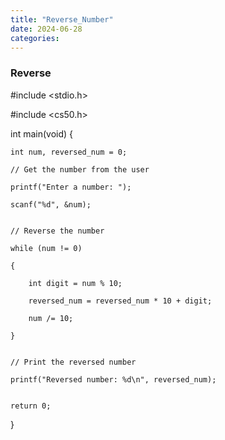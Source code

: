 ```yaml
---
title: "Reverse_Number"
date: 2024-06-28
categories:
---
```


### Reverse
#include <stdio.h>

#include <cs50.h>


int main(void)
{

    int num, reversed_num = 0;

    // Get the number from the user

    printf("Enter a number: ");

    scanf("%d", &num);


    // Reverse the number

    while (num != 0)

    {

        int digit = num % 10;

        reversed_num = reversed_num * 10 + digit;

        num /= 10;

    }


    // Print the reversed number

    printf("Reversed number: %d\n", reversed_num);


    return 0;
}